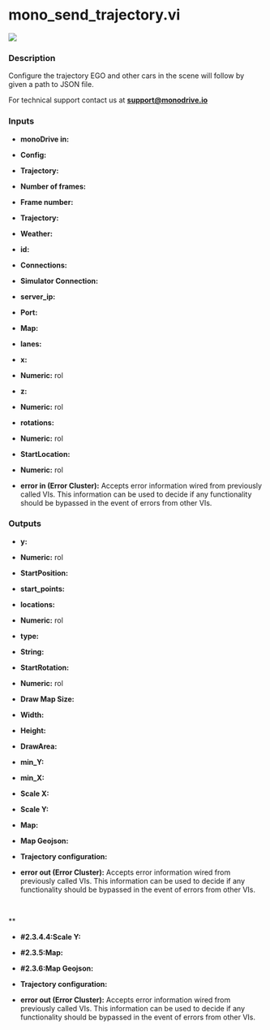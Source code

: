 # mono_send_trajectory.vi

<p class="img_container">
<img class="lg_img" src="../mono_send_trajectory.png"/>
</p>

### Description

Configure the trajectory EGO and other cars in the scene will follow  by given a path to JSON file.

For technical support contact us at <b>support@monodrive.io</b> 

### Inputs

- **monoDrive in:**   

- **Config:**   

- **Trajectory:**   

- **Number of frames:**   

- **Frame number:**   

- **Trajectory:**   

- **Weather:**   

- **id:**   

- **Connections:**   

- **Simulator Connection:**   

- **server_ip:**   

- **Port:**   

- **Map:**   

- **lanes:**   

- **x:**   

- **Numeric:**  rol 

- **z:**   

- **Numeric:**  rol 

- **rotations:**   

- **Numeric:**  rol 

- **StartLocation:**   

- **Numeric:**  rol 

- **error in (Error Cluster):** Accepts error information wired from previously called VIs. This information can be used to decide if any functionality should be bypassed in the event of errors from other VIs. 

### Outputs

- **y:**   

- **Numeric:**  rol 

- **StartPosition:**   

- **start_points:**   

- **locations:**   

- **Numeric:**  rol 

- **type:**   

- **String:**   

- **StartRotation:**   

- **Numeric:**  rol 

- **Draw Map Size:**   

- **Width:**   

- **Height:**   

- **DrawArea:**   

- **min_Y:**   

- **min_X:**   

- **Scale X:**   

- **Scale Y:**   

- **Map:**   

- **Map Geojson:**   

- **Trajectory configuration:**   

- **error out (Error Cluster):** Accepts error information wired from previously called VIs. This information can be used to decide if any functionality should be bypassed in the event of errors from other VIs. 

<p>&nbsp;</p>
**   

- **#2.3.4.4:Scale Y:**   

- **#2.3.5:Map:**   

- **#2.3.6:Map Geojson:**   

- **Trajectory configuration:**   

- **error out (Error Cluster):** Accepts error information wired from previously called VIs. This information can be used to decide if any functionality should be bypassed in the event of errors from other VIs. 

<p>&nbsp;</p>
